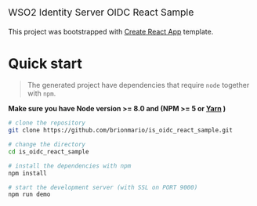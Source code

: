 <p align="left">
    <p style="font-size: 1.2rem;">WSO2 Identity Server OIDC React Sample</p>
</p>

This project was bootstrapped with [Create React App](https://github.com/facebook/create-react-app) template.

# Quick start

> The generated project have dependencies that require `node` together with `npm`.

**Make sure you have Node version >= 8.0 and (NPM >= 5 or [Yarn](https://yarnpkg.com) )**

```bash
# clone the repository
git clone https://github.com/brionmario/is_oidc_react_sample.git

# change the directory
cd is_oidc_react_sample

# install the dependencies with npm
npm install

# start the development server (with SSL on PORT 9000)
npm run demo

```